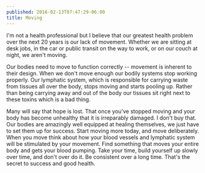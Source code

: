 ```yaml
---
published: 2016-02-13T07:47:29-06:00
title: Moving
---
```

I'm not a health professional but I believe that our greatest health problem over the next 20 years is our lack of movement. Whether we are sitting at desk jobs, in the car or public transit on the way to work, or on our couch at night, we aren't moving. 

Our bodies need to move to function correctly -- movement is inherent to their design. When we don't move enough our bodily systems stop working properly. Our lymphatic system, which is responsible for carrying waste from tissues all over the body, stops moving and starts pooling up. Rather than being carrying away and out of the body our tissues sit right next to these toxins which is a bad thing.

Many will say that hope is lost. That once you've stopped moving and your body has become unhealthy that it is irreparably damaged. I don't buy that. Our bodies are amazingly well equipped at healing themselves, we just have to set them up for success. Start moving more today, and move deliberately. When you move think about how your blood vessels and lymphatic system will be stimulated by your movement. Find something that moves your entire body and gets your blood pumping. Take your time, build yourself up slowly over time, and don't over do it. Be consistent over a long time. That's the secret to success and good health.
